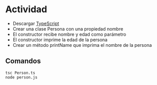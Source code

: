 # Actividad

- Descargar [TypeScript](https://www.typescriptlang.org)
- Crear una clase Persona con una propiedad nombre
- El constructor recibe nombre y edad como parámetro
- El constructor imprime la edad de la persona
- Crear un método printName que imprima el nombre de la persona

## Comandos

```
tsc Person.ts
node person.js
```
